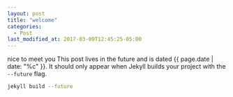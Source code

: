 ```yaml
---
layout: post
title: "welcome"
categories:
  - Post
last_modified_at: 2017-03-09T12:45:25-05:00
---
```

nice to meet you
This post lives in the future and is dated {{ page.date | date: "%c" }}. It should only appear when Jekyll builds your project with the `--future` flag.

```bash
jekyll build --future
```